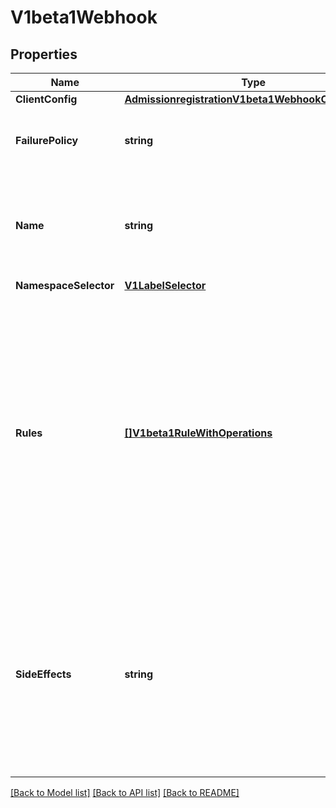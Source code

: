 # V1beta1Webhook

## Properties
Name | Type | Description | Notes
------------ | ------------- | ------------- | -------------
**ClientConfig** | [**AdmissionregistrationV1beta1WebhookClientConfig**](admissionregistration.v1beta1.WebhookClientConfig.md) |  | 
**FailurePolicy** | **string** | FailurePolicy defines how unrecognized errors from the admission endpoint are handled - allowed values are Ignore or Fail. Defaults to Ignore. | [optional] 
**Name** | **string** | The name of the admission webhook. Name should be fully qualified, e.g., imagepolicy.kubernetes.io, where \&quot;imagepolicy\&quot; is the name of the webhook, and kubernetes.io is the name of the organization. Required. | 
**NamespaceSelector** | [**V1LabelSelector**](v1.LabelSelector.md) |  | [optional] 
**Rules** | [**[]V1beta1RuleWithOperations**](v1beta1.RuleWithOperations.md) | Rules describes what operations on what resources/subresources the webhook cares about. The webhook cares about an operation if it matches _any_ Rule. However, in order to prevent ValidatingAdmissionWebhooks and MutatingAdmissionWebhooks from putting the cluster in a state which cannot be recovered from without completely disabling the plugin, ValidatingAdmissionWebhooks and MutatingAdmissionWebhooks are never called on admission requests for ValidatingWebhookConfiguration and MutatingWebhookConfiguration objects. | [optional] 
**SideEffects** | **string** | SideEffects states whether this webhookk has side effects. Acceptable values are: Unknown, None, Some, NoneOnDryRun Webhooks with side effects MUST implement a reconciliation system, since a request may be rejected by a future step in the admission change and the side effects therefore need to be undone. Requests with the dryRun attribute will be auto-rejected if they match a webhook with sideEffects &#x3D;&#x3D; Unknown or Some. Defaults to Unknown. | [optional] 

[[Back to Model list]](../README.md#documentation-for-models) [[Back to API list]](../README.md#documentation-for-api-endpoints) [[Back to README]](../README.md)


